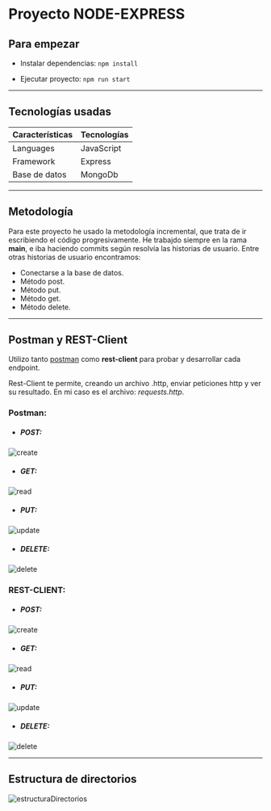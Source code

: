 # **Proyecto NODE-EXPRESS**

## **Para empezar**
- Instalar dependencias: `npm install`

- Ejecutar proyecto: `npm run start`

-------
## **Tecnologías usadas**

| Características    | Tecnologías      |
| ------------------ | ---------------- |
| Languages          | JavaScript       |
| Framework          | Express          |
| Base de datos      | MongoDb          |

--------------

## **Metodología**
Para este proyecto he usado la metodología incremental, que trata de ir escribiendo el código progresivamente. He trabajdo siempre en la rama **main**, e iba haciendo commits según resolvía las historias de usuario. Entre otras historias de usuario encontramos:

- Conectarse a la base de datos.
- Método post.
- Método put.
- Método get.
- Método delete.


----------

## **Postman y REST-Client**
Utilizo tanto [postman](https://www.postman.com/downloads/) como **rest-client** para probar y desarrollar cada endpoint.

Rest-Client te permite, creando un archivo .http, enviar peticiones http y ver su resultado. En mi caso es el archivo: *requests.http*.


### Postman:

 - ##### **POST**:
 ![create](/imgs/createPostman.png)

  - ##### **GET**:
 ![read](/imgs/readPostman.png)

  - ##### **PUT**:
 ![update](/imgs/updatePostman.png)

  - ##### **DELETE**:
 ![delete](/imgs/deletePostman.png)


### REST-CLIENT:

 - ##### **POST**:
 ![create](/imgs/createREST.png)

  - ##### **GET**:
 ![read](/imgs/readRest.png)

  - ##### **PUT**:
 ![update](/imgs/updateRest.png)

  - ##### **DELETE**:
 ![delete](/imgs/deleteRest.png)

--------------

## **Estructura de directorios**
 ![estructuraDirectorios](/imgs/directorios.png)
